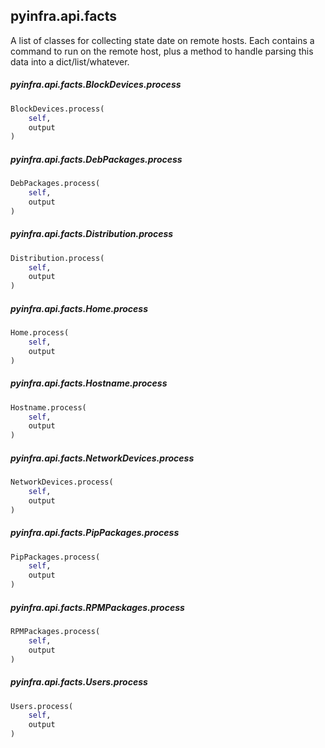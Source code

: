 ## pyinfra.api.facts

A list of classes for collecting state date on remote hosts. Each contains a
command to run on the remote host, plus a method to handle parsing this data
into a dict/list/whatever.

##### pyinfra.api.facts.BlockDevices.process

```py
BlockDevices.process(
    self,
    output
)
```


##### pyinfra.api.facts.DebPackages.process

```py
DebPackages.process(
    self,
    output
)
```


##### pyinfra.api.facts.Distribution.process

```py
Distribution.process(
    self,
    output
)
```


##### pyinfra.api.facts.Home.process

```py
Home.process(
    self,
    output
)
```


##### pyinfra.api.facts.Hostname.process

```py
Hostname.process(
    self,
    output
)
```


##### pyinfra.api.facts.NetworkDevices.process

```py
NetworkDevices.process(
    self,
    output
)
```


##### pyinfra.api.facts.PipPackages.process

```py
PipPackages.process(
    self,
    output
)
```


##### pyinfra.api.facts.RPMPackages.process

```py
RPMPackages.process(
    self,
    output
)
```


##### pyinfra.api.facts.Users.process

```py
Users.process(
    self,
    output
)
```
